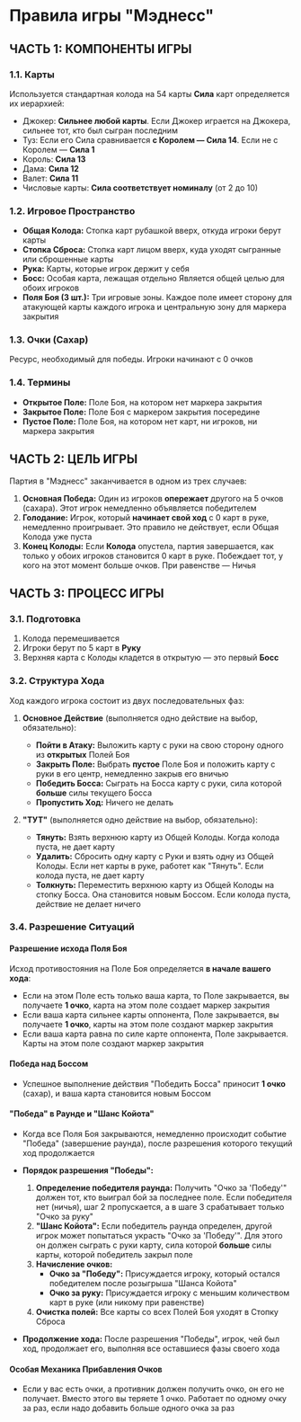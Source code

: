 # Правила игры "Мэднесс"

## ЧАСТЬ 1: КОМПОНЕНТЫ ИГРЫ

### 1.1. Карты
Используется стандартная колода на 54 карты
**Сила** карт определяется их иерархией:
- Джокер: **Сильнее любой карты**. Если Джокер играется на Джокера, сильнее тот, кто был сыгран последним
- Туз: Если его Сила сравнивается **с Королем — Сила 14**. Если не с Королем — **Сила 1**
- Король: **Сила 13**
- Дама: **Сила 12**
- Валет: **Сила 11**
- Числовые карты: **Сила соответствует номиналу** (от 2 до 10)

### 1.2. Игровое Пространство
- **Общая Колода:** Стопка карт рубашкой вверх, откуда игроки берут карты
- **Стопка Сброса:** Стопка карт лицом вверх, куда уходят сыгранные или сброшенные карты
- **Рука:** Карты, которые игрок держит у себя
- **Босс:** Особая карта, лежащая отдельно
Является общей целью для обоих игроков
- **Поля Боя (3 шт.):** Три игровые зоны. Каждое поле имеет сторону для атакующей карты каждого игрока и центральную зону для маркера закрытия

### 1.3. Очки (Сахар)
Ресурс, необходимый для победы. Игроки начинают с 0 очков

### 1.4. Термины

- **Открытое Поле:** Поле Боя, на котором нет маркера закрытия
- **Закрытое Поле:** Поле Боя с маркером закрытия посередине
- **Пустое Поле:** Поле Боя, на котором нет карт, ни игроков, ни маркера закрытия

## ЧАСТЬ 2: ЦЕЛЬ ИГРЫ

Партия в "Мэднесс" заканчивается в одном из трех случаев:

1.  **Основная Победа:** Один из игроков **опережает** другого на 5 очков (сахара). Этот игрок немедленно объявляется победителем
2.  **Голодание:** Игрок, который **начинает свой ход** с 0 карт в руке, немедленно проигрывает. Это правило не действует, если Общая Колода уже пуста
3.  **Конец Колоды:** Если **Колода** опустела, партия завершается, как только у обоих игроков становится 0 карт в руке. Побеждает тот, у кого на этот момент больше очков. При равенстве — Ничья

## ЧАСТЬ 3: ПРОЦЕСС ИГРЫ

### 3.1. Подготовка
1.  Колода перемешивается
2.  Игроки берут по 5 карт в **Руку**
3.  Верхняя карта с Колоды кладется в открытую — это первый **Босс**

### 3.2. Структура Хода
Ход каждого игрока состоит из двух последовательных фаз:

1.  **Основное Действие** (выполняется одно действие на выбор, обязательно):
    - **Пойти в Атаку:** Выложить карту с руки на свою сторону одного из **открытых** Полей Боя
    - **Закрыть Поле:** Выбрать **пустое** Поле Боя и положить карту с руки в его центр, немедленно закрыв его вничью
    - **Победить Босса:** Сыграть на Босса карту с руки, сила которой **больше** силы текущего Босса
    - **Пропустить Ход:** Ничего не делать

2.  **"ТУТ"** (выполняется одно действие на выбор, обязательно):
    - **Тянуть:** Взять верхнюю карту из Общей Колоды. Когда колода пуста, не дает карту
    - **Удалить:** Сбросить одну карту с Руки и взять одну из Общей Колоды. Если нет карты в руке, работет как "Тянуть". Если колода пуста, не дает карту
    - **Толкнуть:** Переместить верхнюю карту из Общей Колоды на стопку Босса. Она становится новым Боссом. Если колода пуста, действие не делает ничего

### 3.4. Разрешение Ситуаций

#### Разрешение исхода Поля Боя

Исход противостояния на Поле Боя определяется **в начале вашего хода**:

- Если на этом Поле есть только ваша карта, то Поле закрывается, вы получаете **1 очко**, карта на этом поле создает маркер закрытия
- Если ваша карта сильнее карты оппонента, Поле закрывается, вы получаете **1 очко**, карты на этом поле создают маркер закрытия
- Если ваша карта равна по силе карте оппонента, Поле закрывается. Карты на этом поле создают маркер закрытия

#### Победа над Боссом
- Успешное выполнение действия "Победить Босса" приносит **1 очко** (сахар), и ваша карта становится новым Боссом

#### "Победа" в Раунде и "Шанс Койота"
- Когда все Поля Боя закрываются, немедленно происходит событие "Победа" (завершение раунда), после разрешения которого текущий ход продолжается

- **Порядок разрешения "Победы":**
   1.  **Определение победителя раунда:** Получить "Очко за 'Победу'" должен тот, кто выиграл бой за последнее поле. Если победителя нет (ничья), шаг 2 пропускается, а в шаге 3 срабатывает только "Очко за руку"
   2.  **"Шанс Койота":** Если победитель раунда определен, другой игрок может попытаться украсть "Очко за 'Победу'". Для этого он должен сыграть с руки карту, сила которой **больше** силы карты, которой победитель закрыл поле
   3.  **Начисление очков:**
       - **Очко за "Победу":** Присуждается игроку, который остался победителем после розыгрыша "Шанса Койота"
       - **Очко за руку:** Присуждается игроку с меньшим количеством карт в руке (или никому при равенстве)
   4.  **Очистка полей:** Все карты со всех Полей Боя уходят в Стопку Сброса

- **Продолжение хода:** После разрешения "Победы", игрок, чей был ход, продолжает его, выполняя все оставшиеся фазы своего хода

#### Особая Механика Прибавления Очков
- Если у вас есть очки, а противник должен получить очко, он его не получает. Вместо этого вы теряете 1 очко. Работает по одному очку за раз, если надо добавить больше одного очка за раз
